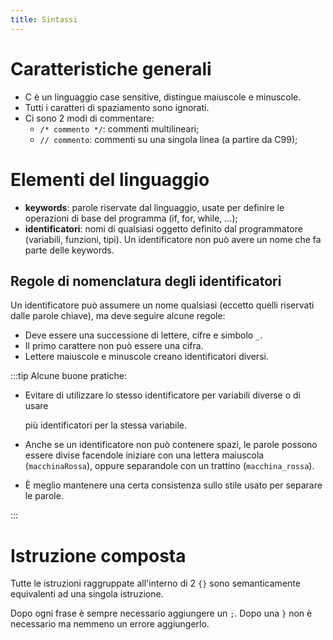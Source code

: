 ```yaml
---
title: Sintassi
---
```


# Caratteristiche generali

- C è un linguaggio case sensitive, distingue maiuscole e minuscole.
- Tutti i caratteri di spaziamento sono ignorati.
- Ci sono 2 modi di commentare:
  - `/* commento */`: commenti multilineari;
  - `// commento`: commenti su una singola linea (a partire da C99);

# Elementi del linguaggio

- **keywords**: parole riservate dal linguaggio, usate per definire le
  operazioni di base del programma (if, for, while, ...);
- **identificatori**: nomi di qualsiasi oggetto definito dal programmatore
  (variabili, funzioni, tipi). Un identificatore non può avere un nome che fa
  parte delle keywords.

## Regole di nomenclatura degli identificatori

Un identificatore può assumere un nome qualsiasi (eccetto quelli riservati dalle
parole chiave), ma deve seguire alcune regole:

- Deve essere una successione di lettere, cifre e simbolo `_`.
- Il primo carattere non può essere una cifra.
- Lettere maiuscole e minuscole creano identificatori diversi.

:::tip Alcune buone pratiche:

- Evitare di utilizzare lo stesso identificatore per variabili diverse o di
  usare

  più identificatori per la stessa variabile.

- Anche se un identificatore non può contenere spazi, le parole possono essere
  divise facendole iniziare con una lettera maiuscola (`macchinaRossa`), oppure
  separandole con un trattino (`macchina_rossa`).
- È meglio mantenere una certa consistenza sullo stile usato per separare le
  parole.

:::

# Istruzione composta

Tutte le istruzioni raggruppate all'interno di 2 `{}` sono semanticamente
equivalenti ad una singola istruzione.

Dopo ogni frase è sempre necessario aggiungere un `;`. Dopo una `}` non è
necessario ma nemmeno un errore aggiungerlo.

